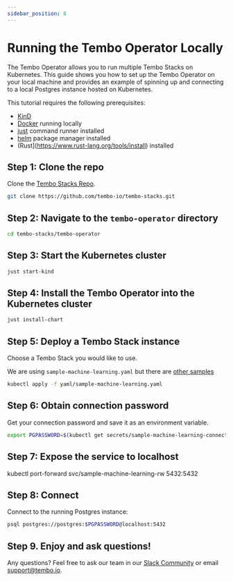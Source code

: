 ```yaml
---
sidebar_position: 8
---
```


# Running the Tembo Operator Locally

The Tembo Operator allows you to run multiple Tembo Stacks on Kubernetes. This guide shows you how to set up the Tembo Operator on your local machine and provides an example of spinning up and connecting to a local Postgres instance hosted on Kubernetes.

This tutorial requires the following prerequisites:

- [KinD](https://github.com/kubernetes-sigs/kind)
- [Docker](https://www.docker.com/) running locally
- [just](https://github.com/casey/just) command runner installed
- [helm](https://helm.sh/) package manager installed
- (Rust](https://www.rust-lang.org/tools/install) installed

## Step 1: Clone the repo 

Clone the [Tembo Stacks Repo](https://github.com/tembo-io/tembo-stacks/tree/main).

```bash
git clone https://github.com/tembo-io/tembo-stacks.git
```  

## Step 2: Navigate to the `tembo-operator` directory

```bash
cd tembo-stacks/tembo-operator
```  

## Step 3: Start the Kubernetes cluster

```bash
just start-kind
```  

## Step 4: Install the Tembo Operator into the Kubernetes cluster

```bash
just install-chart
```  

## Step 5: Deploy a Tembo Stack instance

Choose a Tembo Stack you would like to use. 

We are using `sample-machine-learning.yaml` but there are [other samples](https://github.com/tembo-io/tembo-stacks/tree/main/tembo-operator/yaml)

```bash
kubectl apply -f yaml/sample-machine-learning.yaml
```  

## Step 6: Obtain connection password

Get your connection password and save it as an environment variable.

```bash
export PGPASSWORD=$(kubectl get secrets/sample-machine-learning-connection --template={{.data.password}} | base64 -D)
```

## Step 7: Expose the service to localhost 

kubectl port-forward svc/sample-machine-learning-rw 5432:5432 

## Step 8: Connect

Connect to the running Postgres instance:

```bash
psql postgres://postgres:$PGPASSWORD@localhost:5432
```  

## Step 9. Enjoy and ask questions!

Any questions? Feel free to ask our team in our [Slack Community](https://join.slack.com/t/tembocommunity/shared_invite/zt-23o25qt91-AnZoC1jhLMLubwia4GeNGw) or email [support@tembo.io](mailto:support@tembo.io).
